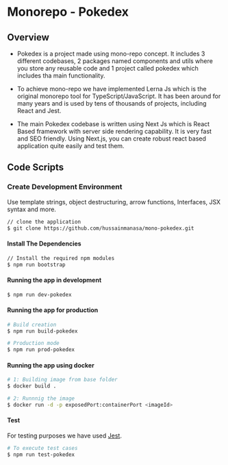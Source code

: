 # Monorepo - Pokedex

## Overview

- Pokedex is a project made using mono-repo concept. It includes 3 different codebases, 2 packages named components and utils where you store any reusable code and 1 project called pokedex which includes tha main functionality.

- To achieve mono-repo we have implemented Lerna Js which is the original monorepo tool for TypeScript/JavaScript. It has been around for many years and is used by tens of thousands of projects, including React and Jest.

- The main Pokedex codebase is written using Next Js which is React Based framework with server side rendering capability. It is very fast and SEO friendly. Using Next.js, you can create robust react based application quite easily and test them.

## Code Scripts

### Create Development Environment

Use template strings, object destructuring, arrow functions, Interfaces, JSX syntax and more.

```bash
// clone the application
$ git clone https://github.com/hussainmanasa/mono-pokedex.git
```

#### Install The Dependencies

```bash
// Install the required npm modules
$ npm run bootstrap
```

#### Running the app in development

```bash
$ npm run dev-pokedex

```

#### Running the app for production

```bash
# Build creation
$ npm run build-pokedex

# Production mode
$ npm run prod-pokedex
```

#### Running the app using docker

```bash
# 1: Building image from base folder
$ docker build .

# 2: Runnnig the image
$ docker run -d -p exposedPort:containerPort <imageId>
```

#### Test

For testing purposes we have used [Jest](https://facebook.github.io/jest/).

```bash
# To execute test cases
$ npm run test-pokedex

```
